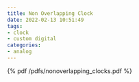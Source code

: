 ```yaml
---
title: Non Overlapping Clock
date: 2022-02-13 10:51:49
tags:
- clock
- custom digital
categories:
- analog
---
```


{% pdf /pdfs/nonoverlapping_clocks.pdf %}

